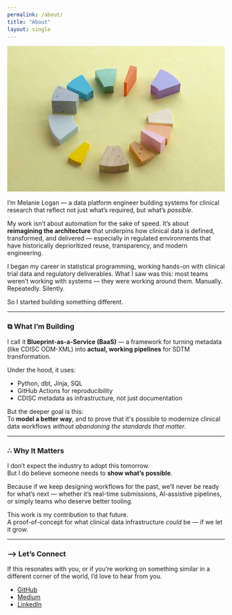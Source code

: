 ```yaml
---
permalink: /about/
title: "About"
layout: single
---
```


<img src="/assets/images/blocks.jpg" alt="blocks" class="center-image" />

I’m Melanie Logan — a data platform engineer building systems for clinical research that reflect not just what’s required, but what’s *possible*.

My work isn’t about automation for the sake of speed. It’s about **reimagining the architecture** that underpins how clinical data is defined, transformed, and delivered — especially in regulated environments that have historically deprioritized reuse, transparency, and modern engineering.

I began my career in statistical programming, working hands-on with clinical trial data and regulatory deliverables. What I saw was this: most teams weren’t working with systems — they were working around them. Manually. Repeatedly. Silently.

So I started building something different.

---

### ⧉ What I’m Building

I call it **Blueprint-as-a-Service (BaaS)** — a framework for turning metadata (like CDISC ODM-XML) into **actual, working pipelines** for SDTM transformation.

Under the hood, it uses:
- Python, dbt, Jinja, SQL
- GitHub Actions for reproducibility
- CDISC metadata as infrastructure, not just documentation

But the deeper goal is this:  
To **model a better way**, and to prove that it's possible to modernize clinical data workflows *without abandoning the standards that matter*.

---

### ∴ Why It Matters

I don’t expect the industry to adopt this tomorrow.  
But I do believe someone needs to **show what’s possible**.

Because if we keep designing workflows for the past, we’ll never be ready for what’s next — whether it’s real-time submissions, AI-assistive pipelines, or simply teams who deserve better tooling.

This work is my contribution to that future.  
A proof-of-concept for what clinical data infrastructure *could* be — if we let it grow.

---

### ⟶ Let’s Connect

If this resonates with you, or if you’re working on something similar in a different corner of the world, I’d love to hear from you.

- [GitHub](https://github.com/mlogan914)  
- [Medium](https://medium.com/@mlogan914)  
- [LinkedIn](https://www.linkedin.com/in/melanie-logan/)
